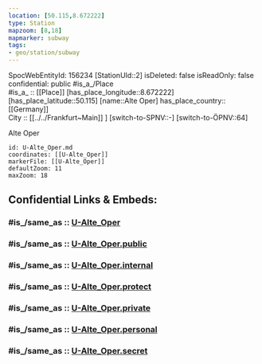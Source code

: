 ```yaml
---
location: [50.115,8.672222] 
type: Station 
mapzoom: [8,18] 
mapmarker: subway 
tags:
- geo/station/subway
---
```

SpocWebEntityId: 156234
[StationUId::2] 
isDeleted: false
isReadOnly: false
confidential: public
#is_a_/Place  
#is_a_ :: [[Place]] 
[has_place_longitude::8.672222] 
[has_place_latitude::50.115] 
[name::Alte Oper] 
has_place_country:: [[Germany]]  
City :: [[../../Frankfurt~Main]] ] 
[switch-to-SPNV::-] 
[switch-to-ÖPNV::64] 

Alte Oper

```leaflet
id: U-Alte_Oper.md
coordinates: [[U-Alte_Oper]] 
markerFile: [[U-Alte_Oper]] 
defaultZoom: 11 
maxZoom: 18
```


## Confidential Links & Embeds: 

### #is_/same_as :: [U-Alte_Oper](/_Standards/Earth/Continent/Europe/Europe~Central/Germany/Germany~West/Hessen/counties~Hessen/Frankfurt~Main/Stations-FFM~U/U-Alte_Oper.md) 

### #is_/same_as :: [U-Alte_Oper.public](/_public/Earth/Continent/Europe/Europe~Central/Germany/Germany~West/Hessen/counties~Hessen/Frankfurt~Main/Stations-FFM~U/U-Alte_Oper.public.md) 

### #is_/same_as :: [U-Alte_Oper.internal](/_internal/Earth/Continent/Europe/Europe~Central/Germany/Germany~West/Hessen/counties~Hessen/Frankfurt~Main/Stations-FFM~U/U-Alte_Oper.internal.md) 

### #is_/same_as :: [U-Alte_Oper.protect](/_protect/Earth/Continent/Europe/Europe~Central/Germany/Germany~West/Hessen/counties~Hessen/Frankfurt~Main/Stations-FFM~U/U-Alte_Oper.protect.md) 

### #is_/same_as :: [U-Alte_Oper.private](/_private/Earth/Continent/Europe/Europe~Central/Germany/Germany~West/Hessen/counties~Hessen/Frankfurt~Main/Stations-FFM~U/U-Alte_Oper.private.md) 

### #is_/same_as :: [U-Alte_Oper.personal](/_personal/Earth/Continent/Europe/Europe~Central/Germany/Germany~West/Hessen/counties~Hessen/Frankfurt~Main/Stations-FFM~U/U-Alte_Oper.personal.md) 

### #is_/same_as :: [U-Alte_Oper.secret](/_secret/Earth/Continent/Europe/Europe~Central/Germany/Germany~West/Hessen/counties~Hessen/Frankfurt~Main/Stations-FFM~U/U-Alte_Oper.secret.md)

